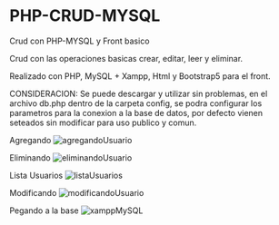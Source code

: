 # PHP-CRUD-MYSQL
Crud con PHP-MYSQL y Front basico

Crud con las operaciones basicas
crear, editar, leer y eliminar.

Realizado con PHP, MySQL + Xampp, Html y Bootstrap5 para el front.

CONSIDERACION:
Se puede descargar y utilizar sin problemas, en el archivo db.php dentro de la carpeta config, se podra configurar
los parametros para la conexion a la base de datos, por defecto vienen seteados sin modificar para uso publico y comun.

Agregando
![agregandoUsuario](https://user-images.githubusercontent.com/104247851/225218335-1319b662-3384-4657-a667-59856f6d8b9e.JPG)

Eliminando
![eliminandoUsuario](https://user-images.githubusercontent.com/104247851/225218353-4c8d7efe-df37-48ae-8163-e1ae977b97ae.JPG)

Lista Usuarios
![listaUsuarios](https://user-images.githubusercontent.com/104247851/225218461-bd224e2d-2503-429f-a337-b198f12a7256.JPG)


Modificando
![modificandoUsuario](https://user-images.githubusercontent.com/104247851/225218451-517637e5-5a04-4523-847c-095cc836484e.JPG)


Pegando a la base
![xamppMySQL](https://user-images.githubusercontent.com/104247851/225218433-c4bd2741-fc12-417c-a145-9461f8879482.JPG)
